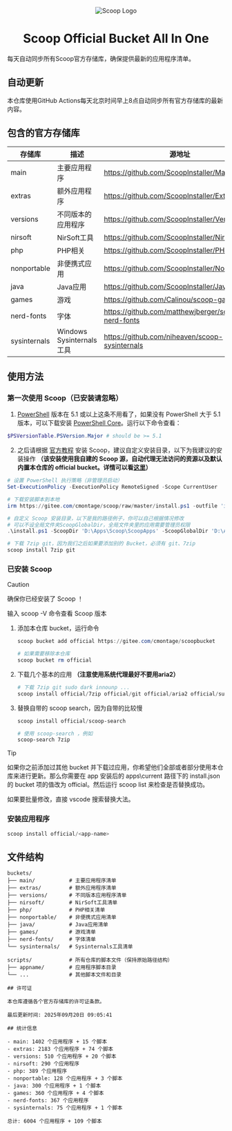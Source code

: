 <p align="center"><img src="https://gcore.jsdelivr.net/gh/cmontage/scoopbucket@main/bin/scoop.png" alt="Scoop Logo" ></p>

<h1 align="center">Scoop Official Bucket  All In One</h1>

每天自动同步所有Scoop官方存储库，确保提供最新的应用程序清单。

## 自动更新

本仓库使用GitHub Actions每天北京时间早上8点自动同步所有官方存储库的最新内容。

## 包含的官方存储库

| 存储库 | 描述 | 源地址 |
|--------|------|---------|
| main | 主要应用程序 | https://github.com/ScoopInstaller/Main |
| extras | 额外应用程序 | https://github.com/ScoopInstaller/Extras |
| versions | 不同版本的应用程序 | https://github.com/ScoopInstaller/Versions |
| nirsoft | NirSoft工具 | https://github.com/ScoopInstaller/Nirsoft |
| php | PHP相关 | https://github.com/ScoopInstaller/PHP |
| nonportable | 非便携式应用 | https://github.com/ScoopInstaller/Nonportable |
| java | Java应用 | https://github.com/ScoopInstaller/Java |
| games | 游戏 | https://github.com/Calinou/scoop-games |
| nerd-fonts | 字体 | https://github.com/matthewjberger/scoop-nerd-fonts |
| sysinternals | Windows Sysinternals工具 | https://github.com/niheaven/scoop-sysinternals |

## 使用方法

### 第一次使用 Scoop（已安装请忽略）

1. [PowerShell](https://learn.microsoft.com/zh-cn/powershell/) 版本在 5.1 或以上这条不用看了，如果没有 PowerShell 大于 5.1 版本，可以下载安装 [PowerShell Core](https://github.com/PowerShell/PowerShell)。运行以下命令查看：

```powershell
$PSVersionTable.PSVersion.Major # should be >= 5.1
```

2. 之后请根据 [官方教程](https://github.com/ScoopInstaller/Install#readme) 安装 Scoop，建议自定义安装目录，以下为我建议的安装操作 **（该安装使用我自建的 Scoop 源，自动代理无法访问的资源以及默认内置本仓库的 official bucket。详情可以看[这里](https://github.com/cmontage/scoop)）**

```powershell
# 设置 PowerShell 执行策略（非管理员启动）
Set-ExecutionPolicy -ExecutionPolicy RemoteSigned -Scope CurrentUser

# 下载安装脚本到本地
irm https://gitee.com/cmontage/scoop/raw/master/install.ps1 -outfile 'install.ps1'

# 自定义 Scoop 安装目录，以下是我的路径例子，你可以自己根据情况修改
# 可以不设全局文件夹ScoopGlobalDir，全局文件夹里的应用需要管理员权限
.\install.ps1 -ScoopDir 'D:\Apps\Scoop\ScoopApps' -ScoopGlobalDir 'D:\Apps\Scoop\ScoopApps-G' -NoProxy

# 下载 7zip git，因为我们之后如果要添加别的 Bucket，必须有 git、7zip
scoop install 7zip git
```
### 已安装 Scoop

> [!CAUTION]
> 确保你已经安装了 Scoop ！
>
> 输入 scoop -V 命令查看 Scoop 版本

1. 添加本仓库 bucket，运行命令

    ```powershell
    scoop bucket add official https://gitee.com/cmontage/scoopbucket

    # 如果需要移除本仓库
    scoop bucket rm official
    ```

2. 下载几个基本的应用 **（注意使用系统代理最好不要用aria2）**

    ```powershell
    # 下载 7zip git sudo dark innounp ...
    scoop install official/7zip official/git official/aria2 official/sudo official/dark official/innounp 
    ```

3. 替换自带的 scoop search，因为自带的比较慢

    ```powershell
    scoop install official/scoop-search

    # 使用 scoop-search ，例如
    scoop-search 7zip
    ```

> [!TIP]
>
> 如果你之前添加过其他 bucket 并下载过应用，你希望他们全部或者部分使用本仓库来进行更新。那么你需要在 app 安装后的 apps\current 路径下的 install.json 的 bucket 项的值改为 official。然后运行 scoop list 来检查是否替换成功。
>
> 如果要批量修改，直接 vscode 搜索替换大法。

### 安装应用程序
```powershell
scoop install official/<app-name>
```

## 文件结构

```
buckets/
├── main/           # 主要应用程序清单
├── extras/         # 额外应用程序清单  
├── versions/       # 不同版本应用程序清单
├── nirsoft/        # NirSoft工具清单
├── php/            # PHP相关清单
├── nonportable/    # 非便携式应用清单
├── java/           # Java应用清单
├── games/          # 游戏清单
├── nerd-fonts/     # 字体清单
└── sysinternals/   # Sysinternals工具清单

scripts/            # 所有仓库的脚本文件（保持原始路径结构）
├── appname/        # 应用程序脚本目录
└── ...             # 其他脚本文件和目录

## 许可证

本仓库遵循各个官方存储库的许可证条款。

最后更新时间: 2025年09月20日 09:05:41

## 统计信息

- main: 1402 个应用程序 + 15 个脚本
- extras: 2183 个应用程序 + 74 个脚本
- versions: 510 个应用程序 + 20 个脚本
- nirsoft: 290 个应用程序
- php: 389 个应用程序
- nonportable: 128 个应用程序 + 3 个脚本
- java: 300 个应用程序 + 1 个脚本
- games: 360 个应用程序 + 4 个脚本
- nerd-fonts: 367 个应用程序
- sysinternals: 75 个应用程序 + 1 个脚本

总计: 6004 个应用程序 + 109 个脚本
